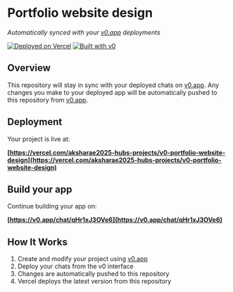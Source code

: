 # Portfolio website design

*Automatically synced with your [v0.app](https://v0.app) deployments*

[![Deployed on Vercel](https://img.shields.io/badge/Deployed%20on-Vercel-black?style=for-the-badge&logo=vercel)](https://vercel.com/aksharae2025-hubs-projects/v0-portfolio-website-design)
[![Built with v0](https://img.shields.io/badge/Built%20with-v0.app-black?style=for-the-badge)](https://v0.app/chat/qHr1xJ3OVe6)

## Overview

This repository will stay in sync with your deployed chats on [v0.app](https://v0.app).
Any changes you make to your deployed app will be automatically pushed to this repository from [v0.app](https://v0.app).

## Deployment

Your project is live at:

**[https://vercel.com/aksharae2025-hubs-projects/v0-portfolio-website-design](https://vercel.com/aksharae2025-hubs-projects/v0-portfolio-website-design)**

## Build your app

Continue building your app on:

**[https://v0.app/chat/qHr1xJ3OVe6](https://v0.app/chat/qHr1xJ3OVe6)**

## How It Works

1. Create and modify your project using [v0.app](https://v0.app)
2. Deploy your chats from the v0 interface
3. Changes are automatically pushed to this repository
4. Vercel deploys the latest version from this repository